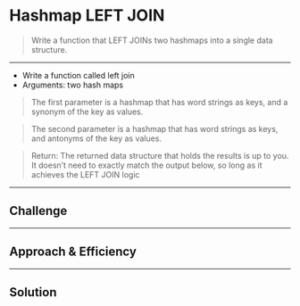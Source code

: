 # Hashmap LEFT JOIN

> Write a function that LEFT JOINs two hashmaps into a single data structure.

---

- Write a function called left join
- Arguments: two hash maps

> The first parameter is a hashmap that has word strings as keys, and a synonym of the key as values.

> The second parameter is a hashmap that has word strings as keys, and antonyms of the key as values.

> Return: The returned data structure that holds the results is up to you. It doesn’t need to exactly match the output below, so long as it achieves the LEFT JOIN logic

---

## Challenge

---

## Approach & Efficiency

---

## Solution
